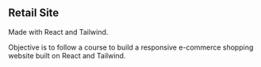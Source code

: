 ## Retail Site
Made with React and Tailwind.

Objective is to follow a course to build a responsive e-commerce shopping website built on React and Tailwind.